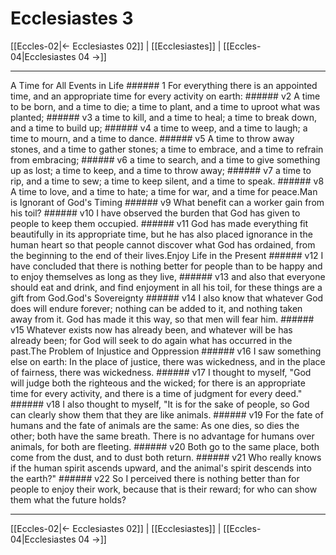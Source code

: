 # Ecclesiastes 3

[[Eccles-02|← Ecclesiastes 02]] | [[Ecclesiastes]] | [[Eccles-04|Ecclesiastes 04 →]]
***

A Time for All Events in Life ###### 1 For everything there is an appointed time, and an appropriate time for every activity on earth: ###### v2 A time to be born, and a time to die; a time to plant, and a time to uproot what was planted; ###### v3 a time to kill, and a time to heal; a time to break down, and a time to build up; ###### v4 a time to weep, and a time to laugh; a time to mourn, and a time to dance. ###### v5 A time to throw away stones, and a time to gather stones; a time to embrace, and a time to refrain from embracing; ###### v6 a time to search, and a time to give something up as lost; a time to keep, and a time to throw away; ###### v7 a time to rip, and a time to sew; a time to keep silent, and a time to speak. ###### v8 A time to love, and a time to hate; a time for war, and a time for peace.Man is Ignorant of God's Timing ###### v9 What benefit can a worker gain from his toil? ###### v10 I have observed the burden that God has given to people to keep them occupied. ###### v11 God has made everything fit beautifully in its appropriate time, but he has also placed ignorance in the human heart so that people cannot discover what God has ordained, from the beginning to the end of their lives.Enjoy Life in the Present ###### v12 I have concluded that there is nothing better for people than to be happy and to enjoy themselves as long as they live, ###### v13 and also that everyone should eat and drink, and find enjoyment in all his toil, for these things are a gift from God.God's Sovereignty ###### v14 I also know that whatever God does will endure forever; nothing can be added to it, and nothing taken away from it. God has made it this way, so that men will fear him. ###### v15 Whatever exists now has already been, and whatever will be has already been; for God will seek to do again what has occurred in the past.The Problem of Injustice and Oppression ###### v16 I saw something else on earth: In the place of justice, there was wickedness, and in the place of fairness, there was wickedness. ###### v17 I thought to myself, "God will judge both the righteous and the wicked; for there is an appropriate time for every activity, and there is a time of judgment for every deed." ###### v18 I also thought to myself, "It is for the sake of people, so God can clearly show them that they are like animals. ###### v19 For the fate of humans and the fate of animals are the same: As one dies, so dies the other; both have the same breath. There is no advantage for humans over animals, for both are fleeting. ###### v20 Both go to the same place, both come from the dust, and to dust both return. ###### v21 Who really knows if the human spirit ascends upward, and the animal's spirit descends into the earth?" ###### v22 So I perceived there is nothing better than for people to enjoy their work, because that is their reward; for who can show them what the future holds?

***
[[Eccles-02|← Ecclesiastes 02]] | [[Ecclesiastes]] | [[Eccles-04|Ecclesiastes 04 →]]
